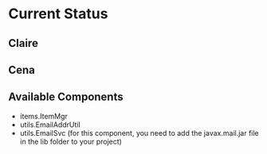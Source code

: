 # Current Status

## Claire



## Cena


## Available Components
* items.ItemMgr
* utils.EmailAddrUtil
* utils.EmailSvc   (for this component, you need to add the javax.mail.jar file in the lib folder to your project)




